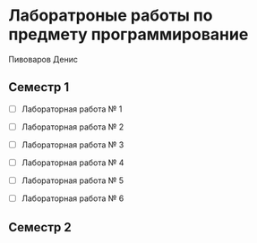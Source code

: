 # Лаборатроные работы по предмету программирование

Пивоваров Денис

## Семестр 1

- [ ] Лабораторная работа № 1
- [ ] Лабораторная работа № 2
- [ ] Лабораторная работа № 3
- [ ] Лабораторная работа № 4
- [ ] Лабораторная работа № 5
- [ ] Лабораторная работа № 6


## Семестр 2

















